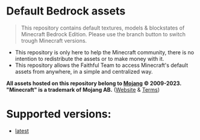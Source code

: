 # Default Bedrock assets

> This repository contains default textures, models & blockstates of Minecraft Bedrock Edition.
> Please use the branch button to switch trough Minecraft versions.

- This repository is only here to help the Minecraft community, there is no intention to redistribute the assets or to make money with it.
- This repository allows the Faithful Team to access Minecraft's default assets from anywhere, in a simple and centralized way.

**All assets hosted on this repository belong to [Mojang](https://github.com/Mojang) © 2009-2023. "Minecraft" is a trademark of Mojang AB.**
([Website](https://www.minecraft.net/) & [Terms](https://account.mojang.com/terms))

# Supported versions:
- [latest](https://github.com/CompliBot/Default-Bedrock/tree/bedrock-latest)
